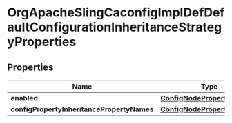 

# OrgApacheSlingCaconfigImplDefDefaultConfigurationInheritanceStrategyProperties

## Properties

Name | Type | Description | Notes
------------ | ------------- | ------------- | -------------
**enabled** | [**ConfigNodePropertyBoolean**](ConfigNodePropertyBoolean.md) |  |  [optional]
**configPropertyInheritancePropertyNames** | [**ConfigNodePropertyArray**](ConfigNodePropertyArray.md) |  |  [optional]



